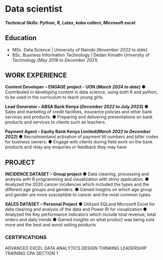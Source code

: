 # Data scientist

#### Technical Skills: Python, R, Latex, kobo collect, Microsoft excel

## Education
- MSc. Data Science | University of Nairobi (_November 2023 to date_)								       		
- BSc. Business Information Technology	| Dedan Kimathi University of Technology  (_May 2018 to December 2021_)	 			        		

## WORK EXPERIENCE
**Content Developer – ENGAGE project - UON (_March 2024 to date_)**
● Contributed in developing content in data science, using both R and python, to be used in the curriculum to teach young girls.

**Lead Generator – ABSA Bank Kenya (_December 2022 to July 2023_)**
● Sales and marketing of credit facilities, insurance policies and other bank services and products.
● Preparing and delivering presentations on bank products and services to clients such as teachers.

**Payment Agent – Equity Bank Kenya Limited(_March 2022 to December 2022_)**
● Recruitmentand activation of payment till numbers and biller codes for business owners.
● Engage with clients during field work on the bank products and relay any enquiries or feedback they may have

## PROJECT
**INCIDENCE DATASET – Group project**
● Data cleaning, processing and analysis with R programming and visualization with shiny application.
● Analyzed the 2020 cancer incidences which included the types and the different age groups and genders.
● Gained insights on which age group and gender are more susceptible to cancer and the most common types.

**SALES DATASET – Personal Project**
● Utilized SQLand Microsoft Excel for data cleaning and analysis of the data and Power BI for visualization
● Analyzed the Key performance indicators which include total revenue, total orders and daily trends
● Gained insights on what product was being sold more and the best and worst selling products


### CERTIFICATIONS
ADVANCED EXCEL
DATA ANALYTICS
DESIGN THINKING
LEADERSHIP TRAINING
CPA SECTION 1
